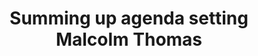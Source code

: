 ---
area: Communication Skills, calgary-cambridge-model
category: 24 - Calgary Cambridge Workshop
title: Summing up agenda setting Malcolm Thomas
description: Summing up agenda setting Malcolm Thomas
audio: /assets/audio/24 - Calgary Cambridge Workshop - Summing up agenda setting Malcolm Thomas - MQ.mp3
article: 
www: 
keywords: Calgary, Cambridge, Model, agenda, setting
youtube: 
soundcloud: 
---